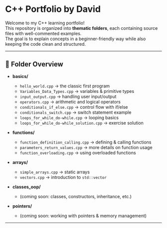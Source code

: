 #      C++ Portfolio by David

Welcome to my C++ learning portfolio!  
This repository is organized into **thematic folders**, each containing source files with well-commented examples.  
The goal is to explain concepts in a beginner-friendly way while also keeping the code clean and structured.  

---

## 📂 Folder Overview

- **basics/**
  - `hello_world.cpp` → the classic first program  
  - `Variables_Data_Types.cpp` → variables & primitive types  
  - `input_output.cpp` → handling user input/output  
  - `operators.cpp` → arithmetic and logical operators  
  - `conditionals_if_else.cpp` → control flow with if/else  
  - `conditionals_switch.cpp` → switch statement example  
  - `loops_for_while_do-while.cpp` → looping basics  
  - `loops_for_while_do-while_solution.cpp` → exercise solution  

- **functions/**
  - `function_definition_calling.cpp` → defining & calling functions
  - `parameters_return_values.cpp` → more details on function usage  
  - `function_overloading.cpp` → using overloaded functions  


- **arrays/**
  - `simple_arrays.cpp` → static arrays  
  - `vectors.cpp` → introduction to `std::vector`  

- **classes_oop/**
  - (coming soon: classes, constructors, inheritance, etc.)  

- **pointers/**
  - (coming soon: working with pointers & memory management)  

---
